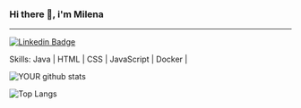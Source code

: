 ### Hi there 👋, i'm Milena 
<hr width = “2” size = “100”>

[![Linkedin Badge](https://img.shields.io/badge/-LinkedIn-blue?style=flat-square&logo=Linkedin&logoColor=white&link=https://www.linkedin.com/in/milena-marcele-gomes-7102151b0/)](https://www.linkedin.com/in/milena-marcele-gomes-7102151b0/)

Skills: Java | HTML | CSS | JavaScript | Docker | 

![YOUR github stats](https://github-readme-stats.vercel.app/api?username=mimarcele)

![Top Langs](https://github-readme-stats.vercel.app/api/top-langs/?username=mimarcele&layout=compact)


<!--
**mimarcele/mimarcele** is a ✨ _special_ ✨ repository because its `README.md` (this file) appears on your GitHub profile.

